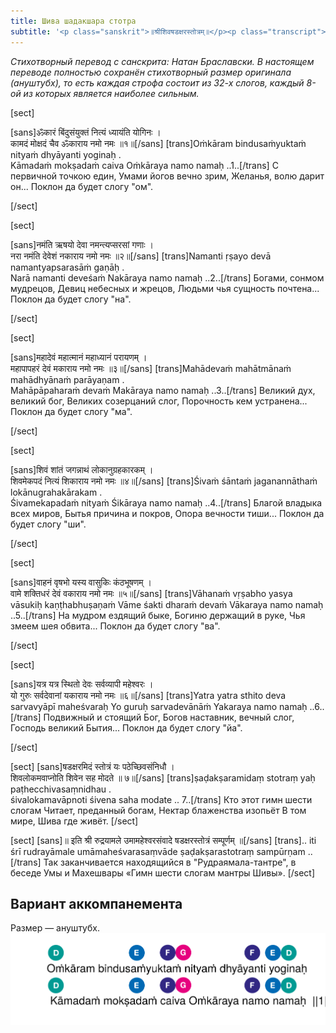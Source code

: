 ```yaml
---
title: Шива шадакшара стотра
subtitle: '<p class="sanskrit">॥श्रीशिवषडक्षरस्तोत्रम्॥</p><p class="transcript">śrīśivaṣaḍakṣarastotram</p> Гимн шести слогам мантры Шивы'
---
```



_Стихотворный перевод с санскрита: Натан Браславски. В настоящем переводе полностью сохранён стихотворный размер оригинала (ануштубх), то есть каждая строфа состоит из 32-х слогов, каждый 8-ой из которых является наиболее сильным._


[sect]

[sans]ॐकारं बिंदुसंयुक्तं नित्यं ध्यायंति योगिनः ।  
कामदं मोक्षदं चैव ॐकाराय नमो नमः ॥१॥[/sans]
[trans]Oṁkāram bindusaṁyuktaṁ nityaṁ dhyāyanti yoginaḥ .  
Kāmadaṁ mokṣadaṁ caiva Oṁkāraya namo namaḥ ..1..[/trans]
С первичной точкою един,
Умами йогов вечно зрим,
Желанья, волю дарит он...
Поклон да будет слогу "ом".

[/sect]

[sect]

[sans]नमंति ऋषयो देवा नमन्त्यप्सरसां गणाः ।  
नरा नमंति देवेशं नकाराय नमो नमः ॥२॥[/sans]
[trans]Namanti ṛṣayo devā namantyapsarasāṁ gaṇāḥ .  
Narā namanti deveśaṁ Nakāraya namo namaḥ ..2..[/trans]
Богами, сонмом мудрецов,
Девиц небесных и жрецов,
Людьми чья сущность почтена...
Поклон да будет слогу "на".

[/sect]

[sect]

[sans]महादेवं महात्मानं महाध्यानं परायणम् ।  
महापापहरं देवं मकाराय नमो नमः ॥३॥[/sans]
[trans]Mahādevaṁ mahātmānaṁ mahādhyānaṁ parāyaṇam .  
Mahāpāpaharaṁ devaṁ Makāraya namo namaḥ ..3..[/trans]
Великий дух, великий бог,
Великих созерцаний слог,
Порочность кем устранена...
Поклон да будет слогу "ма".

[/sect]

[sect]

[sans]शिवं शांतं जगन्नाथं लोकानुग्रहकारकम् ।  
शिवमेकपदं नित्यं शिकाराय नमो नमः ॥४॥[/sans]
[trans]Śivaṁ śāntaṁ jaganannāthaṁ lokānugrahakārakam .  
Śivamekapadaṁ nityaṁ Śikāraya namo namaḥ ..4..[/trans]
Благой владыка всех миров,
Бытья причина и покров,
Опора вечности тиши...
Поклон да будет слогу "ши".

[/sect]

[sect]

[sans]वाहनं वृषभो यस्य वासुकिः कंठभूषणम् ।  
वामे शक्तिधरं देवं वकाराय नमो नमः ॥५॥[/sans]
[trans]Vāhanaṁ vṛṣabho yasya vāsukiḥ kaṇṭhabhuṣaṇaṁ
Vāme śakti dharaṁ devaṁ Vākaraya namo namaḥ ..5..[/trans]
На мудром ездящий быке,
Богиню держащий в руке,
Чья змеем шея обвита...
Поклон да будет слогу "ва".

[/sect]

[sect]

 [sans]यत्र यत्र स्थितो देवः सर्वव्यापी महेश्वरः ।  
यो गुरुः सर्वदेवानां यकाराय नमो नमः ॥६॥[/sans]
[trans]Yatra yatra sthito deva sarvavyāpī maheśvaraḥ
Yo guruḥ sarvadevānāṁ Yakaraya namo namaḥ ..6..[/trans]
Подвижный и стоящий Бог,
Богов наставник, вечный слог,
Господь великий Бытия...
Поклон да будет слогу "йа".

[/sect]

[sect] [sans]षडक्षरमिदं स्तोत्रं यः पठेच्छिवसंनिधौ ।  
शिवलोकमवाप्नोति शिवेन सह मोदते ॥ ७॥[/sans]
[trans]ṣaḍakṣaramidaṃ stotraṃ yaḥ paṭhecchivasaṃnidhau .  
śivalokamavāpnoti śivena saha modate .. 7..[/trans]
Кто этот гимн шести слогам
Читает, преданный богам,
Нектар блаженства изопьёт
В том мире, Шива где живёт.
[/sect]

[sect] [sans]॥ इति श्री रुद्रयामले उमामहेश्वरसंवादे षडक्षरस्तोत्रं सम्पूर्णम् ॥[/sans]
[trans].. iti śrī rudrayāmale umāmaheśvarasaṃvāde ṣaḍakṣarastotraṃ sampūrṇam ..[/trans]
Так заканчивается находящийся в "Рудраямала-тантре", в беседе Умы и Махешвары «Гимн шести слогам мантры Шивы».
[/sect]

## Вариант аккомпанемента
Размер — ануштубх.
![Ануштубх](Atma-shatakam-04.svg)

